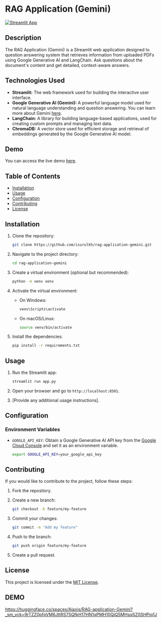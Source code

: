 # RAG Application (Gemini)

[![Streamlit App](https://static.streamlit.io/badges/streamlit_badge_black_white.svg)](https://share.streamlit.io/isurulkh/rag-application-gemini/main/app.py)

## Description

The RAG Application (Gemini) is a Streamlit web application designed to question answering system that retrieves information from uploaded PDFs using Google Generative AI and LangChain. Ask questions about the document's content and get detailed, context-aware answers.

## Technologies Used

- **Streamlit:** The web framework used for building the interactive user interface.
- **Google Generative AI (Gemini):** A powerful language model used for natural language understanding and question answering. You can learn more about Gemini [here](https://deepmind.google/technologies/gemini/#introduction).
- **LangChain:** A library for building language-based applications, used for creating custom prompts and managing text data.
- **ChromaDB:** A vector store used for efficient storage and retrieval of embeddings generated by the Google Generative AI model.

## Demo

You can access the live demo [here](https://geminirag.streamlit.app/).

## Table of Contents

- [Installation](#installation)
- [Usage](#usage)
- [Configuration](#configuration)
- [Contributing](#contributing)
- [License](#license)

## Installation

1. Clone the repository:

    ```bash
    git clone https://github.com/isurulkh/rag-application-gemini.git
    ```

2. Navigate to the project directory:

    ```bash
    cd rag-application-gemini
    ```

3. Create a virtual environment (optional but recommended):

    ```bash
    python -m venv venv
    ```

4. Activate the virtual environment:

    - On Windows:

        ```bash
        venv\Scripts\activate
        ```

    - On macOS/Linux:

        ```bash
        source venv/bin/activate
        ```

5. Install the dependencies:

    ```bash
    pip install -r requirements.txt
    ```

## Usage

1. Run the Streamlit app:

    ```bash
    streamlit run app.py
    ```

2. Open your browser and go to `http://localhost:8501`.

3. [Provide any additional usage instructions].

## Configuration

### Environment Variables

- `GOOGLE_API_KEY`: Obtain a Google Generative AI API key from the [Google Cloud Console](https://console.cloud.google.com/) and set it as an environment variable.

    ```bash
    export GOOGLE_API_KEY=your_google_api_key
    ```

## Contributing

If you would like to contribute to the project, follow these steps:

1. Fork the repository.
2. Create a new branch:

    ```bash
    git checkout -b feature/my-feature
    ```

3. Commit your changes:

    ```bash
    git commit -m "Add my feature"
    ```

4. Push to the branch:

    ```bash
    git push origin feature/my-feature
    ```

5. Create a pull request.

## License

This project is licensed under the [MIT License](LICENSE).

## DEMO

https://huggingface.co/spaces/Aiaxis/RAG-application-Gemini?_sm_vck=9rTZZ0pfpVM6JttRS7SQfkH17HN1qPMH10QjQ5MHsqSZ0SHPjq1J
